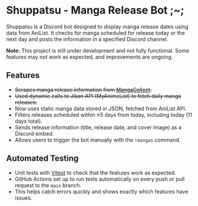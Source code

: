 # Shuppatsu - Manga Release Bot ;~;

Shuppatsu is a Discord bot designed to display manga release dates using data from AniList. It checks for manga scheduled for release today or the next day and posts the information in a specified Discord channel.

**Note:** This project is still under development and not fully functional. Some features may not work as expected, and improvements are ongoing.

## Features

- ~~Scrapes manga release information from [MangaCollect](https://www.mangacollec.com/planning).~~
- ~~Used dynamic calls to Jikan API (MyAnimeList) to fetch daily manga releases.~~
- Now uses static manga data stored in JSON, fetched from AniList API.
- Filters releases scheduled within ±5 days from today, including today (11 days total).
- Sends release information (title, release date, and cover image) as a Discord embed.
- Allows users to trigger the bot manually with the `!mangas` command.

## Automated Testing

- Unit tests with [Vitest](https://vitest.dev/) to check that the features work as expected.
- GitHub Actions set up to run tests automatically on every push or pull request to the `main` branch.
- This helps catch errors quickly and shows exactly which features have issues.
